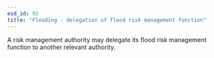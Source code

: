 ```yaml
---
esd_id: 92
title: "Flooding - delegation of flood risk management function"
---
```


A risk management authority may delegate its flood risk management function to another relevant authority.

